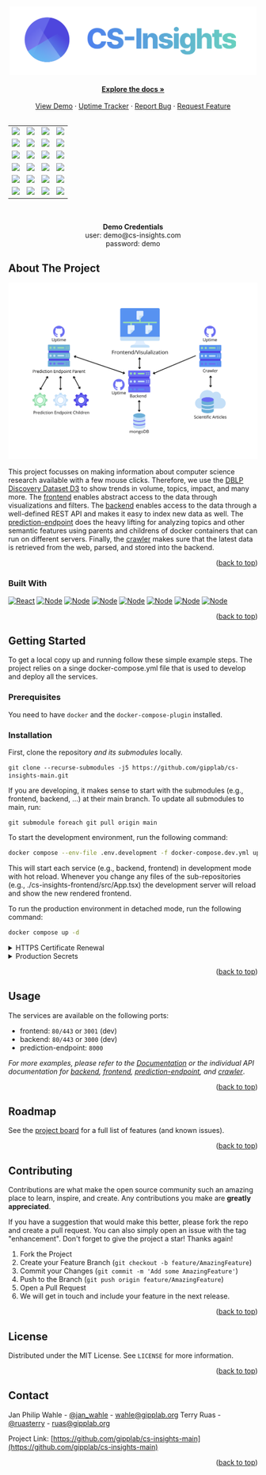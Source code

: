 <div id="top"></div>
<!-- PROJECT LOGO -->
  <br/>
  <div align="center">
  <a href="https://cs-insights.uni-wuppertal.de">
    <img src="images/logo-with-text.png" alt="Logo" width="500">
  </a>
  <br/>
  <br/>
  <a href="https://github.com/gipplab/cs-insights-main/wiki"><strong>Explore the docs »</strong></a>
  <br />
  <br />
  <a href="http://cs-insights.uni-goettingen.de/">View Demo</a>
  ·
  <a href="https://gipplab.github.io/cs-insights-uptime/">Uptime Tracker</a>
  ·
  <a href="https://github.com/gipplab/cs-insights-main/issues/new?assignees=&labels=&template=bug_report.md&title=">Report Bug</a>
  ·
  <a href="https://github.com/gipplab/cs-insights-main/issues/new?assignees=&labels=&template=feature_request.md&title=">Request Feature</a>
  </div>
<br />
<div align="center">
<table>
  <tr>
  <td><a href="https://github.com/gipplab/cs-insights-frontend"><img src="https://img.shields.io/badge/GitHub-Frontend-green?style=for-the-badge"/></a></td>
  <td><a href="https://github.com/gipplab/cs-insights-frontend/issues"><img src="https://img.shields.io/github/issues/gipplab/cs-insights-frontend.svg?style=for-the-badge"/></a></td>
  <td><a href="https://github.com/gipplab/cs-insights-frontend/graphs/contributors"><img src="https://img.shields.io/github/contributors/gipplab/cs-insights-frontend.svg?style=for-the-badge"/></a></td>
  <td><a href="https://github.com/gipplab/cs-insights-frontend/stargazers"><img src="https://img.shields.io/github/stars/gipplab/cs-insights-frontend.svg?style=for-the-badge"/></a></td>
  </tr>
  <tr>
  <td><a href="https://github.com/gipplab/cs-insights-backend"><img src="https://img.shields.io/badge/GitHub-Backend-green?style=for-the-badge"/></a></td>
  <td><a href="https://github.com/gipplab/cs-insights-backend/issues"><img src="https://img.shields.io/github/issues/gipplab/cs-insights-backend.svg?style=for-the-badge"/></a></td>
  <td><a href="https://github.com/gipplab/cs-insights-backend/graphs/contributors"><img src="https://img.shields.io/github/contributors/gipplab/cs-insights-backend.svg?style=for-the-badge"/></a></td>
  <td><a href="https://github.com/gipplab/cs-insights-backend/stargazers"><img src="https://img.shields.io/github/stars/gipplab/cs-insights-backend.svg?style=for-the-badge"/></a></td>
  </tr>
  <tr>
  <td><a href="https://github.com/gipplab/cs-insights-crawler"><img src="https://img.shields.io/badge/GitHub-Crawler-green?style=for-the-badge"/></a></td>
  <td><a href="https://github.com/gipplab/cs-insights-crawler/issues"><img src="https://img.shields.io/github/issues/gipplab/cs-insights-crawler.svg?style=for-the-badge"/></a></td>
  <td><a href="https://github.com/gipplab/cs-insights-crawler/graphs/contributors"><img src="https://img.shields.io/github/contributors/gipplab/cs-insights-crawler.svg?style=for-the-badge"/></a></td>
  <td><a href="https://github.com/gipplab/cs-insights-crawler/stargazers"><img src="https://img.shields.io/github/stars/gipplab/cs-insights-crawler.svg?style=for-the-badge"/></a></td>
  </tr>
  <tr>
  <td><a href="https://github.com/gipplab/cs-insights-prediction-endpoint"><img src="https://img.shields.io/badge/GitHub-Prediction-green?style=for-the-badge"/></a></td>
  <td><a href="https://github.com/gipplab/cs-insights-prediction-endpoint/issues"><img src="https://img.shields.io/github/issues/gipplab/cs-insights-prediction-endpoint.svg?style=for-the-badge"/></a></td>
  <td><a href="https://github.com/gipplab/cs-insights-prediction-endpoint/graphs/contributors"><img src="https://img.shields.io/github/contributors/gipplab/cs-insights-prediction-endpoint.svg?style=for-the-badge"/></a></td>
  <td><a href="https://github.com/gipplab/cs-insights-prediction-endpoint/stargazers"><img src="https://img.shields.io/github/stars/gipplab/cs-insights-backend.svg?style=for-the-badge"/></a></td>
  </tr>
  <tr>
  <td><a href="https://github.com/gipplab/cs-insights-uptime"><img src="https://img.shields.io/badge/GitHub-Uptime-green?style=for-the-badge"/></a></td>
  <td><a href="https://github.com/gipplab/cs-insights-uptime/issues"><img src="https://img.shields.io/github/issues/gipplab/cs-insights-uptime.svg?style=for-the-badge"/></a></td>
  <td><a href="https://github.com/gipplab/cs-insights-uptime/graphs/contributors"><img src="https://img.shields.io/github/contributors/gipplab/cs-insights-uptime.svg?style=for-the-badge"/></a></td>
  <td><a href="https://github.com/gipplab/cs-insights-uptime/stargazers"><img src="https://img.shields.io/github/stars/gipplab/cs-insights-backend.svg?style=for-the-badge"/></a></td>
  </tr>
  <tr>
  <td><a href="https://github.com/gipplab/cs-insights-main"><img src="https://img.shields.io/badge/GitHub-main-green?style=for-the-badge"/></a></td>
  <td><a href="https://github.com/gipplab/cs-insights-main/issues"><img src="https://img.shields.io/github/issues/gipplab/cs-insights-main.svg?style=for-the-badge"/></a></td>
  <td><a href="https://github.com/gipplab/cs-insights-main/graphs/contributors"><img src="https://img.shields.io/github/contributors/gipplab/cs-insights-main.svg?style=for-the-badge"/></a></td>
  <td><a href="https://github.com/gipplab/cs-insights-main/stargazers"><img src="https://img.shields.io/github/stars/gipplab/cs-insights-backend.svg?style=for-the-badge"/></a></td>
  </tr>
</table>



<br/>
<br/>
<strong>Demo Credentials </strong><br/>
user: demo@cs-insights.com <br/>
password: demo
</div>

<!-- ABOUT THE PROJECT -->
## About The Project

[![Product Name Screen Shot][product-screenshot]](https://cs-insights.uni-goettingen.de)

This project focusses on making information about computer science research available with a few mouse clicks. Therefore, we use the [DBLP Discovery Dataset D3](https://bit.ly/d3-dataset) to show trends in volume, topics, impact, and many more.
The [frontend](https://github.com/gipplab/cs-insights-frontend) enables abstract access to the data through visualizations and filters. The [backend](https://github.com/gipplab/cs-insights-backend) enables access to the data through a well-defined REST API and makes it easy to index new data as well. The [prediction-endpoint](https://github.com/gipplab/cs-insights-prediction-endpoint) does the heavy lifting for analyzing topics and other semantic features using parents and childrens of docker containers that can run on different servers. Finally, the [crawler](https://github.com/gipplab/cs-insights-crawler) makes sure that the latest data is retrieved from the web, parsed, and stored into the backend.

<p align="right">(<a href="#top">back to top</a>)</p>



### Built With

[![React][React.js]][React-url]
[![Node][Passport]][Passport-url]
[![Node][Swagger]][Swagger-url]
[![Node][Express]][Express-url]
[![Node][Material.ui]][Material-url]
[![Node][Node.js]][Node-url]
[![Node][MongoDB]][Mongo-url]
[![Node][Docker]][Docker-url]


<p align="right">(<a href="#top">back to top</a>)</p>



<!-- GETTING STARTED -->
## Getting Started
To get a local copy up and running follow these simple example steps. The project relies on a singe docker-compose.yml file that is used to develop and deploy all the services.

### Prerequisites
You need to have `docker` and the `docker-compose-plugin` installed.

### Installation

First, clone the repository *and its submodules* locally.

```
git clone --recurse-submodules -j5 https://github.com/gipplab/cs-insights-main.git
```

If you are developing, it makes sense to start with the submodules (e.g., frontend, backend, ...) at their main branch. To update all submodules to main, run:

```
git submodule foreach git pull origin main
```

To start the development environment, run the following command:

```sh
docker compose --env-file .env.development -f docker-compose.dev.yml up --build
```

This will start each service (e.g., backend, frontend) in development mode with hot reload. Whenever you change any files of the sub-repositories (e.g., ./cs-insights-frontend/src/App.tsx) the development server will reload and show the new rendered frontend.

To run the production environment in detached mode, run the following command:

```sh
docker compose up -d
```
<details>
  <summary>HTTPS Certificate Renewal</summary>
  
  SSL/TLS certificates are valid for 90 days. To renew then automatically install a cronjob that checks the renewal weekly on sundays at 9:00 UTC which is the time that fewest users are up to see the downtime. 
  
  ```sh
  sudo crontab -e
  ```
  
  ```sh
  00 9 * * 0 certbot renew --dry-run --pre-hook "docker compose -f /home/jp/cs-insights-main/docker-compose.yml stop frontend" --post-hook "docker compose -f /home/jp/cs-insights-main/docker-compose.yml start frontend"
  ```
</details>

<details>
  <summary>Production Secrets</summary>
  
  Some secret variables should only be available encrypted as environment variables in the production environment.
  Therefore, the docker-compose.yml contains docker secrets encrypted on the host server. To export the secrets on the server, run the following command:
  
  ```sh
  docker swarm init
  ```
  Or you can also join a swarm using

  ```sh
  docker swarm join --token <token> <manager-ip>:2377
  ```
  
  where manager-ip is cs-insights.uni-goettingen.de.

  Then create the secrets of the docker-compose-yml with the following command:
  
  ```sh
  printf "<secret>" | docker secret create <secret_name> -
  ```
  
  Alternatively to exporting external secrets and referring to them with
  ```
  mongo_password:
    external: true
  ```
  
  you can also store them in text files on the host system and give docker-compose the path
  
  ```
  mongo_password:
    file: mongo_password.txt
  ```
  
  Supporting the secrets in files is compatible with docker-compose, while external secrets rely on docker stack deploy
  
  ```
  docker stack deploy -c docker-compose.yml cs-insights
  ```
</details>

<p align="right">(<a href="#top">back to top</a>)</p>


<!-- USAGE EXAMPLES -->
## Usage

The services are available on the following ports:
- frontend: `80/443` or `3001` (dev)
- backend: `80/443` or `3000` (dev)
- prediction-endpoint: `8000`

_For more examples, please refer to the [Documentation](https://jan-philip-wahle.gitbook.io/cs-insights/) or the individual API documentation for [backend](https://gipplab.github.io/cs-insights-backend/), [frontend](https://gipplab.github.io/cs-insights-frontend/), [prediction-endpoint](https://gipplab.github.io/cs-insights-prediction-endpoint/), and [crawler](https://gipplab.github.io/cs-insights-crawler/)_.

<p align="right">(<a href="#top">back to top</a>)</p>



<!-- ROADMAP -->
## Roadmap

See the [project board](https://github.com/orgs/gipplab/projects/8) for a full list of features (and known issues).

<p align="right">(<a href="#top">back to top</a>)</p>



<!-- CONTRIBUTING -->
## Contributing

Contributions are what make the open source community such an amazing place to learn, inspire, and create. Any contributions you make are **greatly appreciated**.

If you have a suggestion that would make this better, please fork the repo and create a pull request. You can also simply open an issue with the tag "enhancement".
Don't forget to give the project a star! Thanks again!

1. Fork the Project
2. Create your Feature Branch (`git checkout -b feature/AmazingFeature`)
3. Commit your Changes (`git commit -m 'Add some AmazingFeature'`)
4. Push to the Branch (`git push origin feature/AmazingFeature`)
5. Open a Pull Request
6. We will get in touch and include your feature in the next release.

<p align="right">(<a href="#top">back to top</a>)</p>



<!-- LICENSE -->
## License

Distributed under the MIT License. See `LICENSE` for more information.

<p align="right">(<a href="#top">back to top</a>)</p>



<!-- CONTACT -->
## Contact

Jan Philip Wahle - [@jan_wahle](https://twitter.com/jan_wahle) - wahle@gipplab.org
Terry Ruas - [@ruasterry](https://twitter.com/jan_wahle) - ruas@gipplab.org

Project Link: [https://github.com/gipplab/cs-insights-main](https://github.com/gipplab/cs-insights-main)

<p align="right">(<a href="#top">back to top</a>)</p>

<!-- MARKDOWN LINKS & IMAGES -->
<!-- https://www.markdownguide.org/basic-syntax/#reference-style-links -->
[product-screenshot]: images/system-overview.png
[React.js]: https://img.shields.io/badge/React-20232A?style=for-the-badge&logo=react&logoColor=61DAFB
[React-url]: https://reactjs.org/
[Node.js]: https://img.shields.io/badge/Node.js-43853D?style=for-the-badge&logo=node.js&logoColor=white
[Node-url]: https://nodejs.org/en/
[Material.ui]:https://img.shields.io/static/v1?style=for-the-badge&message=Material+Design&color=757575&logo=Material+Design&logoColor=FFFFFF&label=
[Material-url]: https://mui.com/
[MongoDB]: https://img.shields.io/badge/MongoDB-4EA94B?style=for-the-badge&logo=mongodb&logoColor=white
[Mongo-url]: https://www.mongodb.com/
[Docker]: https://img.shields.io/static/v1?style=for-the-badge&message=Docker&color=2496ED&logo=Docker&logoColor=FFFFFF&label=
[Docker-url]: https://www.docker.com/
[Passport]: https://img.shields.io/static/v1?style=for-the-badge&message=Passport&color=222222&logo=Passport&logoColor=34E27A&label=
[Passport-url]: https://www.passportjs.org/
[Swagger]: https://img.shields.io/static/v1?style=for-the-badge&message=Swagger&color=222222&logo=Swagger&logoColor=85EA2D&label=
[Swagger-url]: https://swagger.io/
[Express]: https://img.shields.io/static/v1?style=for-the-badge&message=Express&color=000000&logo=Express&logoColor=FFFFFF&label=
[Express-url]: https://expressjs.com/
